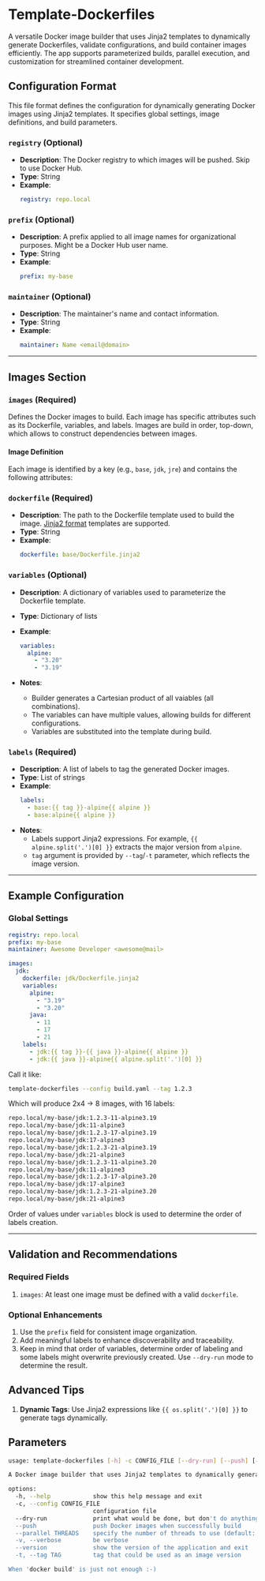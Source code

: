 Template-Dockerfiles
====================

A versatile Docker image builder that uses Jinja2 templates to dynamically generate Dockerfiles, validate configurations, and build container images efficiently. The app supports parameterized builds, parallel execution, and customization for streamlined container development.


## **Configuration Format**

This file format defines the configuration for dynamically generating Docker images using Jinja2 templates. It specifies global settings, image definitions, and build parameters.


### **`registry`** (Optional)
- **Description**: The Docker registry to which images will be pushed. Skip to use Docker Hub.
- **Type**: String
- **Example**:
  ```yaml
  registry: repo.local
  ```

### **`prefix`** (Optional)
- **Description**: A prefix applied to all image names for organizational purposes. Might be a Docker Hub user name.
- **Type**: String
- **Example**:
  ```yaml
  prefix: my-base
  ```

### **`maintainer`** (Optional)
- **Description**: The maintainer's name and contact information.
- **Type**: String
- **Example**:
  ```yaml
  maintainer: Name <email@domain>
  ```

---

## **Images Section**

### **`images`** (Required)
Defines the Docker images to build. Each image has specific attributes such as its Dockerfile, variables, and labels. Images are build in order, top-down, which allows to construct dependencies between images.

#### **Image Definition**
Each image is identified by a key (e.g., `base`, `jdk`, `jre`) and contains the following attributes:

### **`dockerfile`** (Required)
- **Description**: The path to the Dockerfile template used to build the image. [Jinja2 format](https://jinja.palletsprojects.com/en/stable/templates/) templates are supported.
- **Type**: String
- **Example**:
  ```yaml
  dockerfile: base/Dockerfile.jinja2
  ```

### **`variables`** (Optional)
- **Description**: A dictionary of variables used to parameterize the Dockerfile template.
- **Type**: Dictionary of lists
- **Example**:
  ```yaml
  variables:
    alpine:
      - "3.20"
      - "3.19"
  ```

- **Notes**:
  - Builder generates a Cartesian product of all vaiables (all combinations).
  - The variables can have multiple values, allowing builds for different configurations.
  - Variables are substituted into the template during build.

### **`labels`** (Required)
- **Description**: A list of labels to tag the generated Docker images.
- **Type**: List of strings
- **Example**:
  ```yaml
  labels:
    - base:{{ tag }}-alpine{{ alpine }}
    - base:alpine{{ alpine }}
  ```
- **Notes**:
  - Labels support Jinja2 expressions. For example, `{{ alpine.split('.')[0] }}` extracts the major version from `alpine`.
  - `tag` argument is provided by `--tag`/`-t` parameter, which reflects the image version.

---

## **Example Configuration**

### Global Settings
```yaml
registry: repo.local
prefix: my-base
maintainer: Awesome Developer <awesome@mail>

images:
  jdk:
    dockerfile: jdk/Dockerfile.jinja2
    variables:
      alpine:
        - "3.19"
        - "3.20"
      java:
        - 11
        - 17
        - 21
    labels:
      - jdk:{{ tag }}-{{ java }}-alpine{{ alpine }}
      - jdk:{{ java }}-alpine{{ alpine.split('.')[0] }}
```

Call it like:

```bash
template-dockerfiles --config build.yaml --tag 1.2.3
```

Which will produce 2x4 -> 8 images, with 16 labels:

```bash
repo.local/my-base/jdk:1.2.3-11-alpine3.19
repo.local/my-base/jdk:11-alpine3
repo.local/my-base/jdk:1.2.3-17-alpine3.19
repo.local/my-base/jdk:17-alpine3
repo.local/my-base/jdk:1.2.3-21-alpine3.19
repo.local/my-base/jdk:21-alpine3
repo.local/my-base/jdk:1.2.3-11-alpine3.20
repo.local/my-base/jdk:11-alpine3
repo.local/my-base/jdk:1.2.3-17-alpine3.20
repo.local/my-base/jdk:17-alpine3
repo.local/my-base/jdk:1.2.3-21-alpine3.20
repo.local/my-base/jdk:21-alpine3
```

Order of values under `variables` block is used to determine the order of labels creation.

---

## **Validation and Recommendations**

### Required Fields
1. `images`: At least one image must be defined with a valid `dockerfile`.

### Optional Enhancements
1. Use the `prefix` field for consistent image organization.
2. Add meaningful labels to enhance discoverability and traceability.
3. Keep in mind that order of variables, determine order of labeling and some labels might overwrite previously created. Use `--dry-run` mode to determine the result.

## **Advanced Tips**

1. **Dynamic Tags**: Use Jinja2 expressions like `{{ os.split('.')[0] }}` to generate tags dynamically.

Parameters
----------

```bash
usage: template-dockerfiles [-h] -c CONFIG_FILE [--dry-run] [--push] [--parallel THREADS] [-v] [--version] -t TAG

A Docker image builder that uses Jinja2 templates to dynamically generate Dockerfiles.

options:
  -h, --help            show this help message and exit
  -c, --config CONFIG_FILE
                        configuration file
  --dry-run             print what would be done, but don't do anything
  --push                push Docker images when successfully build
  --parallel THREADS    specify the number of threads to use (default: number of CPUs).
  -v, --verbose         be verbose
  --version             show the version of the application and exit
  -t, --tag TAG         tag that could be used as an image version

When 'docker build' is just not enough :-)
```
